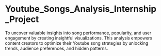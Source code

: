# Youtube_Songs_Analysis_Internship_Project
To uncover valuable insights into song performance, popularity, and user engagement by creating insightful visualizations. This analysis empowers content creators to optimize their Youtube song strategies by unlocking trends, audience preferences, and hidden patterns.
